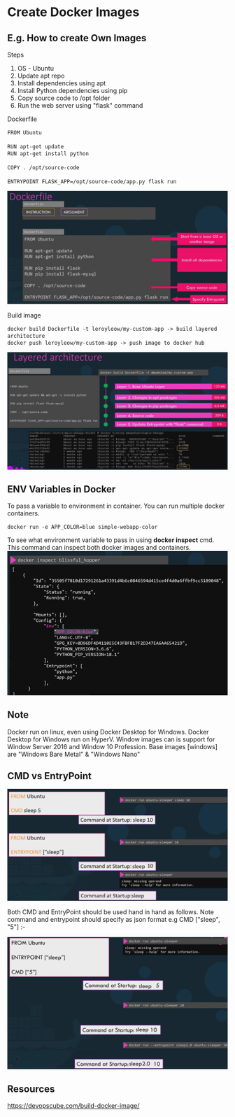 # Create Docker Images

## E.g. How to create Own Images
Steps
1. OS - Ubuntu
2. Update apt repo
3. Install dependencies using apt
4. Install Python dependencies using pip
5. Copy source code to /opt folder
6. Run the web server using "flask" command

Dockerfile
```
FROM Ubuntu

RUN apt-get update
RUN apt-get install python

COPY . /opt/source-code

ENTRYPOINT FLASK_APP=/opt/source-code/app.py flask run
```
![sc4](/docs/imgs/sc4.JPG)

Build image 
```
docker build Dockerfile -t leroyleow/my-custom-app -> build layered architecture
docker push leroyleow/my-custom-app -> push image to docker hub
```
![sc5](/docs/imgs/sc5.JPG)


## ENV Variables in Docker

To pass a variable to environment in container. You can run multiple docker containers.
```
docker run -e APP_COLOR=blue simple-webapp-color
```

To see what environment variable to pass in using <b>docker inspect</b> cmd. This command can inspect both docker images and containers.
![sc6](/docs/imgs/sc6.JPG)


## Note 
Docker run on linux, even using Docker Desktop for Windows. Docker Desktop for Windows run on HyperV. Window images can is support for Window Server 2016 and Window 10 Profession. Base images [windows] are "Windows Bare Metal" & "Windows Nano"

## CMD vs EntryPoint

![sc7](/docs/imgs/sc7.JPG)

Both CMD and EntryPoint should be used hand in hand as follows. Note command and entrypoint should specify as json format e.g CMD ["sleep", "5"] :-

![sc8](/docs/imgs/sc8.jpg)

## Resources
https://devopscube.com/build-docker-image/

